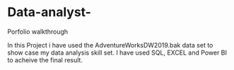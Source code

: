 # Data-analyst-
Porfolio walkthrough

In this Project i have used the AdventureWorksDW2019.bak data set to show case my data analysis skill set.
I have used SQL, EXCEL and Power BI to acheive the final result.

